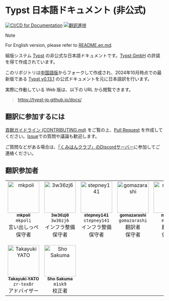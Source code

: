 # Typst 日本語ドキュメント (非公式)

[![CI/CD for Documentation](https://github.com/typst-jp/typst-jp.github.io/actions/workflows/deploy.yml/badge.svg?branch=main&event=push)](https://github.com/typst-jp/typst-jp.github.io/actions/workflows/deploy.yml)
[![翻訳進捗](https://img.shields.io/badge/Translation%20Progress%20%2f%20翻訳進捗-28%25-orange.svg)](https://github.com/typst-jp/typst-jp.github.io/issues/44)

> [!NOTE]
> For English version, please refer to [README.en.md](README.en.md).

組版システム [Typst](https://typst.app/docs) の非公式な日本語ドキュメントです。[Typst GmbH](https://typst.app/legal/) の許諾を得て作成されています。

このリポジトリは[中国語版](https://github.com/typst-doc-cn/typst-doc-cn.github.io)からフォークして作成され、2024年10月時点での最新版である [Typst v0.13.1](https://typst.app/docs/changelog/#v0.13.1) の公式ドキュメントを元に日本語訳を行います。

実際に作動している Web 版は、以下の URL から閲覧できます。
> https://typst-jp.github.io/docs/

## 翻訳に参加するには

[貢献ガイドライン (CONTRIBUTING.md)](CONTRIBUTING.md) をご覧の上、[Pull Request](https://github.com/typst-jp/typst-jp.github.io/pulls) を作成してください。[Issue](https://github.com/typst-jp/typst-jp.github.io/issues)での質問や議論も歓迎します。

ご質問などがある場合は、[「くみはんクラブ」のDiscordサーバー](https://discord.gg/9xF7k4aAuH)に参加してご連絡ください。

## 翻訳参加者

<table cellspacing="0" cellpadding="0">
  <tbody>
    <tr>
      <td align="center" valign="top" width="14.28%"><a href="https://github.com/mkpoli"><img src="https://github.com/mkpoli.png" width="100px" alt="mkpoli"/><br /><sub><b>mkpoli</b></sub></a><br/><code>mkpoli</code><br/>言い出しっぺ<br/>保守者</td>
      <td align="center" valign="top" width="14.28%"><a href="https://github.com/3w36zj6"><img src="https://github.com/3w36zj6.png" width="100px" alt="3w36zj6"/><br /><sub><b>3w36zj6</b></sub></a><br/><code>3w36zj6</code><br/>インフラ整備<br/>保守者</td>
      <td align="center" valign="top" width="14.28%"><a href="https://github.com/stepney141"><img src="https://github.com/stepney141.png" width="100px" alt="stepney141"/><br /><sub><b>stepney141</b></sub></a><br/><code>stepney141</code><br/>インフラ整備<br/>保守者</td>
      <td align="center" valign="top" width="14.28%"><a href="https://github.com/gomazarashi"><img src="https://github.com/gomazarashi.png" width="100px" alt="gomazarashi"/><br /><sub><b>gomazarashi</b></sub></a><br/><code>gomazarashi</code><br/>翻訳者<br/>保守者</td>
      <td align="center" valign="top" width="14.28%"><a href="https://github.com/monaqa"><img src="https://github.com/monaqa.png" width="100px" alt="monaqa"/><br /><sub><b>monaqa</b></sub></a><br/><code>monaqa</code><br/>翻訳者<br/>保守者</td>
      <td align="center" valign="top" width="14.28%"><a href="https://github.com/kimushun1101"><img src="https://github.com/kimushun1101.png" width="100px" alt="Shunsuke KIMURA"/><br /><sub><b>Shunsuke KIMURA</b></sub></a><br/><code>kimshun1101</code><br/>保守者<br/>翻訳者</td>
    </tr>
    <tr>
      <td align="center" valign="top" width="14.28%"><a href="https://github.com/zr-tex8r"><img src="https://github.com/zr-tex8r.png" width="100px" alt="Takayuki YATO"/><br /><sub><b>Takayuki YATO</b></sub></a><br/><code>zr-tex8r</code><br/>アドバイザー</td>
            <td align="center" valign="top" width="14.28%"><a href="https://github.com/m1sk9"><img src="https://github.com/m1sk9.png" width="100px" alt="Sho Sakuma"/><br /><sub><b>Sho Sakuma</b></sub></a><br/><code>m1sk9</code><br/>校正者</td>
      <td></td>
      <td></td>
      <td></td>
      <td></td>
    </tr>
  </tbody>
</table>
